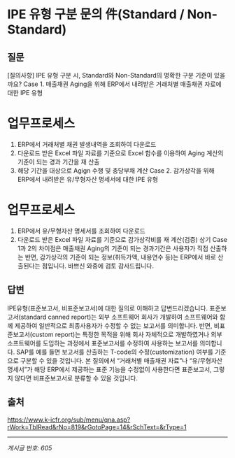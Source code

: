 # IPE 유형 구분 문의 件(Standard / Non-Standard)

## 질문
[질의사항]
IPE 유형 구분 시, Standard와 Non-Standard의 명확한 구분 기준이 있을까요?
Case 1. 매출채권 Aging을 위해 ERP에서 내려받은 거래처별 매출채권 자료에 대한 IPE 유형
# 업무프로세스
1) ERP에서 거래처별 채권 발생내역을 조회하여 다운로드
2) 다운로드 받은 Excel 파일 자료를 기준으로 Excel 함수를 이용하여 Aging 계산의 기준이 되는 경과 기간을 재 산출
3) 해당 기간을 대상으로 Agign 수행 및 충당부채 계산
Case 2. 감가상각을 위해 ERP에서 내려받은 유/무형자산 명세서에 대한 IPE 유형
# 업무프로세스
1) ERP에서 유/무형자산 명세서를 조회하여 다운로드
2) 다운로드 받은 Excel 파일 자료를 기준으로 감가상각비를 재 계산(검증)
상기 Case 1과 2의 차이점은 매출채권 Aging의 기준이 되는 경과기간은 사용자가 직접 산출하는 반면, 감가상각의 기준이 되는 정보(취득가액, 내용연수 등)는 ERP에서 바로 산출된다는 점입니다.
바쁘신 와중에 검토 감사드립니다.

## 답변
IPE유형(표준보고서, 비표준보고서)에 대한 질의로 이해하고 답변드리겠습니다.
표준보고서(standard canned report)는 외부 소프트웨어 회사가 개발하여 소프트웨어와 함께 제공하여 일반적으로 최종사용자가 수정할 수 없는 보고서를 의미합니다. 반면, 비표준보고서(custom report)는 특정한 목적을 위해 회사 자체적으로 개발하였거나 외부 소프트웨어를 도입하는 과정에서 표준보고서를 수정하여 사용하는 보고서를 의미합니다. SAP를 예를 들면 보고서를 산출하는 T-code의 수정(customization) 여부를 기준으로 구분할 수 있을 것입니다. 본 질의에서 “거래처별 매출채권 자료”나 “유/무형자산 명세서”가 해당 ERP에서 제공하는 표준 기능을 수정없이 사용한다면 표준보고서, 그렇지 않다면 비표준보고서로 분류할 수 있을 것입니다.

## 출처
https://www.k-icfr.org/sub/menu/qna.asp?rWork=TblRead&rNo=819&rGotoPage=14&rSchText=&rType=1

---
*게시글 번호: 605*
